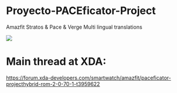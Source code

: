 # Proyecto-PACEficator-Project
Amazfit Stratos &amp; Pace &amp; Verge Multi lingual translations

<a title="Crowdin" target="_blank" href="https://crowdin.com/project/paceficator-proyect"><img src="https://badges.crowdin.net/paceficator-proyect/localized.svg"></a>

# Main thread at XDA:
https://forum.xda-developers.com/smartwatch/amazfit/paceficator-projecthybrid-rom-2-0-70-1-t3959622
